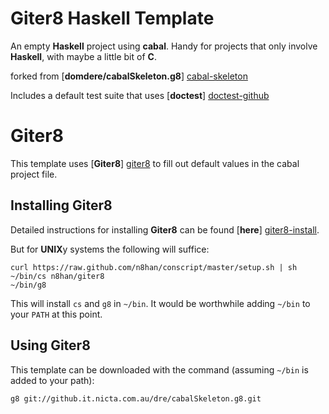 # Giter8 Haskell Template

An empty **Haskell** project using **cabal**.  Handy for projects that only involve **Haskell**, with maybe a little bit of **C**.

forked from [**domdere/cabalSkeleton.g8**] [cabal-skeleton]

Includes a default test suite that uses [**doctest**] [doctest-github]

# Giter8

This template uses [**Giter8**] [giter8] to fill out default values in the cabal project file.

## Installing Giter8

Detailed instructions for installing **Giter8** can be found [**here**] [giter8-install].

But for **UNIX**y systems the following will suffice:

    curl https://raw.github.com/n8han/conscript/master/setup.sh | sh
    ~/bin/cs n8han/giter8
    ~/bin/g8

This will install `cs` and `g8` in `~/bin`.  It would be worthwhile adding `~/bin` to your `PATH` at this point.

## Using Giter8

This template can be downloaded with the command (assuming `~/bin` is added to your path):

    g8 git://github.it.nicta.com.au/dre/cabalSkeleton.g8.git    

[giter8]: https://github.com/n8han/giter8 "n8han/giter8 on github.com" 
[giter8-install]: https://github.com/n8han/giter8/blob/master/README.markdown#installation "Installation instructions for Giter8"
[doctest-github]: https://github.com/sol/doctest-haskell "sol/doctest on GitHub.com"
[cabal-skeleton]: https://github.com/domdere/cabalSkeleton.g8 "domdere/cabalSkeleton.g8 on GitHub.com"
